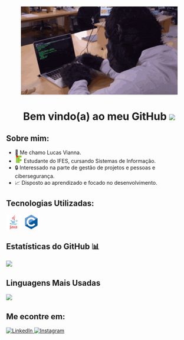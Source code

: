 <p align = "center">
  <img src="giphy.gif" width="425px">
</p>
<h1 align = "center">
  Bem vindo(a) ao meu GitHub 
  <img src="https://media.giphy.com/media/hvRJCLFzcasrR4ia7z/giphy.gif" width="30">
</h1>

## Sobre mim:
- 🧠 Me chamo Lucas Vianna.
- <img src = "IFES.png " width = "20px" >  Estudante do IFES, cursando Sistemas de Informação. 
- 🔒 Interessado na parte de gestão de projetos e pessoas e cibersegurança.
- 📈 Disposto ao aprendizado e focado no desenvolvimento.

## Tecnologias Utilizadas:
<div>
  <img src="https://github.com/devicons/devicon/blob/master/icons/java/java-original-wordmark.svg" title="Java" alt="Java" width="40" height="40"/>&nbsp;
  <img src="https://github.com/devicons/devicon/blob/master/icons/c/c-original.svg" title="C" alt="C" width="40" height="40"/>&nbsp;
</div>

## Estatísticas do GitHub 📊

<img height = "200em" src="https://github-readme-stats.vercel.app/api?username=LucasVSS04&show_icons=true&show_icons=true&theme=bear&count_private=true" />

## Linguagens Mais Usadas

<img height = "200em" src="https://github-readme-stats.vercel.app/api/top-langs/?username=LucasVSS04&show_icons=true&theme=bear&count_private=true"/>

## Me econtre em:
<p align="left">
 <a href="https://www.linkedin.com/in/lucas-vianna-silva-sartorato-41447a29a/opportunities/job-opportunities/details/?profileUrn=urn%3Ali%3Afs_normalized_profile%3AACoAAEhUDNABzCHW3z_BpfnzPC3_w8dz2glkVH8&trackingCode=opento_sprofile_details&trk=opento_sprofile_details" title="LinkedIn">
  <img src="https://img.shields.io/badge/-Linkedin-0e76a8?style=flat-square&logo=Linkedin&logoColor=white" alt="LinkedIn"/>
</a>
<a href="https://www.instagram.com/lucas_sartorato/" title="Instagram">
  <img src="https://img.shields.io/badge/-Instagram-DF0174?style=flat-square&labelColor=DF0174&logo=instagram&logoColor=white" alt="Instagram"/>
</a>
</p>
